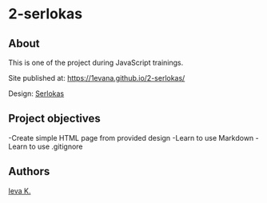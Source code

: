 # 2-serlokas

## About

This is one of the project during JavaScript trainings.

Site published at: https://1evana.github.io/2-serlokas/

Design: [Serlokas](https://cdn.discordapp.com/attachments/850245533838868480/850246157619298324/404-Web-Page-Design-Examples-6.png)

## Project objectives

-Create simple HTML page from provided design
-Learn to use Markdown
-Learn to use .gitignore


## Authors

[Ieva K.](https://github.com/1evana)